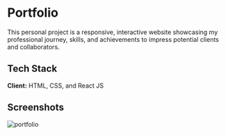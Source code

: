 # Portfolio
This personal project is a responsive, interactive website showcasing my professional journey, skills, and achievements to impress potential clients and collaborators.

## Tech Stack
**Client:** HTML, CSS, and React JS

## Screenshots
![portfolio](https://github.com/user-attachments/assets/a98e9f19-d16d-407e-8ca1-f2712eab9f4d)
